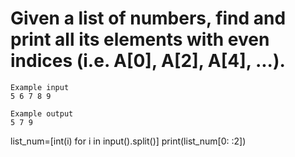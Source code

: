 # Given a list of numbers, find and print all its elements with even indices (i.e. A[0], A[2], A[4], ...).

```
Example input
5 6 7 8 9

Example output
5 7 9
```

list_num=[int(i) for i in input().split()]
print(list_num[0: :2])
